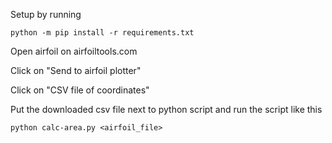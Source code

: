 Setup by running

```
python -m pip install -r requirements.txt
```

Open airfoil on airfoiltools.com

Click on "Send to airfoil plotter"

Click on "CSV file of coordinates"

Put the downloaded csv file next to python script and run the script like this

```
python calc-area.py <airfoil_file>
```
